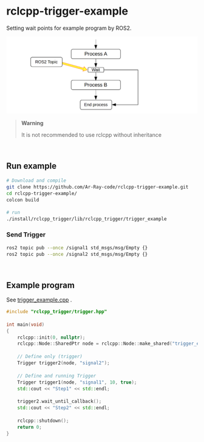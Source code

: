 # rclcpp-trigger-example

Setting wait points for example program by ROS2.

![](./image_for_readme/waittpoint_readme.png)

> **Warning**
>
> It is not recommended to use rclcpp without inheritance

<br>

## Run example

```bash
# Download and compile
git clone https://github.com/Ar-Ray-code/rclcpp-trigger-example.git
cd rclcpp-trigger-example/
colcon build

# run
./install/rclcpp_trigger/lib/rclcpp_trigger/trigger_example
```

### Send Trigger
```bash
ros2 topic pub --once /signal1 std_msgs/msg/Empty {}
ros2 topic pub --once /signal2 std_msgs/msg/Empty {}
```

<br>

## Example program

See [trigger_example.cpp](./src/trigger_example.cpp) .

```C++
#include "rclcpp_trigger/trigger.hpp"

int main(void)
{
    rclcpp::init(0, nullptr);
    rclcpp::Node::SharedPtr node = rclcpp::Node::make_shared("trigger_example");

    // Define only (trigger)
    Trigger trigger2(node, "signal2");

    // Define and running Trigger
    Trigger trigger1(node, "signal1", 10, true);
    std::cout << "Step1" << std::endl;

    trigger2.wait_until_callback();
    std::cout << "Step2" << std::endl;

    rclcpp::shutdown();
    return 0;
}
```